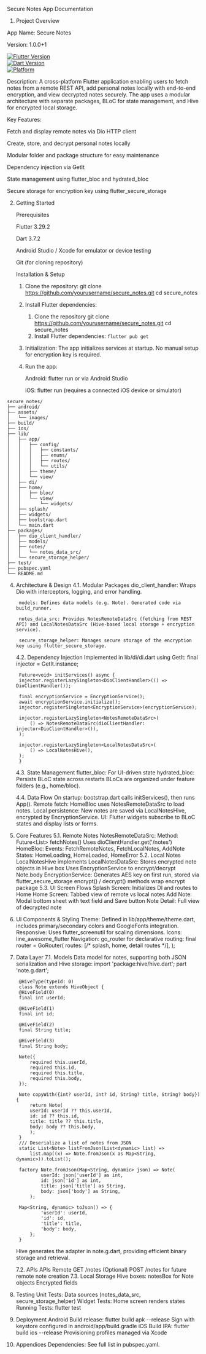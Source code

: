 Secure Notes App Documentation

1. Project Overview

App Name: Secure Notes

Version: 1.0.0+1

[![Flutter Version](https://img.shields.io/badge/flutter-3.29.2-blue)](https://flutter.dev)  
[![Dart Version](https://img.shields.io/badge/dart-3.7.2-blue)](https://dart.dev)  
[![Platform](https://img.shields.io/badge/platform-iOS%20|%20Android-lightgrey)]()  

Description: A cross-platform Flutter application enabling users to fetch notes from a remote REST API, add personal notes locally with end-to-end encryption, and view decrypted notes securely. The app uses a modular architecture with separate packages, BLoC for state management, and Hive for encrypted local storage.

Key Features:

Fetch and display remote notes via Dio HTTP client

Create, store, and decrypt personal notes locally

Modular folder and package structure for easy maintenance

Dependency injection via GetIt

State management using flutter_bloc and hydrated_bloc

Secure storage for encryption key using flutter_secure_storage

2. Getting Started

    Prerequisites

    Flutter 3.29.2

    Dart 3.7.2

    Android Studio / Xcode for emulator or device testing

    Git (for cloning repository)

    Installation & Setup

    1. Clone the repository:
        git clone https://github.com/yourusername/secure_notes.git
        cd secure_notes

    2.  Install Flutter dependencies:
        1. Clone the repository
            git clone https://github.com/yourusername/secure_notes.git
            cd secure_notes
        2. Install Flutter dependencies:
            ``` flutter pub get ```
    3. Initialization:
        The app initializes services at startup. No manual setup for encryption key is required.

    4. Run the app:

        Android: flutter run or via Android Studio

        iOS: flutter run (requires a connected iOS device or simulator)

```text
secure_notes/
├── android/
├── assets/
│   └── images/
├── build/
├── ios/
├── lib/
│   ├── app/
│   │   ├── config/
│   │   │   ├── constants/
│   │   │   ├── enums/
│   │   │   ├── routes/
│   │   │   └── utils/
│   │   ├── theme/
│   │   └── view/
│   ├── di/
│   ├── home/
│   │   ├── bloc/
│   │   └── view/
│   │       └── widgets/
│   ├── splash/
│   ├── widgets/
│   ├── bootstrap.dart
│   └── main.dart
├── packages/
│   ├── dio_client_handler/
│   ├── models/
│   ├── notes/
│   │   └── notes_data_src/
│   └── secure_storage_helper/
├── test/
├── pubspec.yaml
└── README.md
```

4. Architecture & Design
    4.1. Modular Packages
        dio_client_handler: Wraps Dio with interceptors, logging, and error handling.

        models: Defines data models (e.g. Note). Generated code via build_runner.

        notes_data_src: Provides NotesRemoteDataSrc (fetching from REST API) and LocalNotesDataSrc (Hive-based local storage + encryption service).

        secure_storage_helper: Manages secure storage of the encryption key using flutter_secure_storage.

    4.2. Dependency Injection
        Implemented in lib/di/di.dart using GetIt:
        final injector = GetIt.instance;

        Future<void> initServices() async {
        injector.registerLazySingleton<DioClientHandler>(() => DioClientHandler());

        final encryptionService = EncryptionService();
        await encryptionService.initialize();
        injector.registerSingleton<EncryptionService>(encryptionService);

        injector.registerLazySingleton<NotesRemoteDataSrc>(
            () => NotesRemoteDataSrc(dioClientHandler: injector<DioClientHandler>()),
        );

        injector.registerLazySingleton<LocalNotesDataSrc>(
            () => LocalNotesHive(),
        );
        }

    4.3. State Management
    flutter_bloc: For UI-driven state
    hydrated_bloc: Persists BLoC state across restarts
    BLoCs are organized under feature folders (e.g., home/bloc).

    4.4. Data Flow
    On startup: bootstrap.dart calls initServices(), then runs App().
    Remote fetch: HomeBloc uses NotesRemoteDataSrc to load notes.
    Local persistence: New notes are saved via LocalNotesHive, encrypted by EncryptionService.
    UI: Flutter widgets subscribe to BLoC states and display lists or forms.

5. Core Features
    5.1. Remote Notes
        NotesRemoteDataSrc:
        Method: Future<List<Note>> fetchNotes()
        Uses dioClientHandler.get('/notes')
        HomeBloc:
        Events: FetchRemoteNotes, FetchLocalNotes, AddNote
        States: HomeLoading, HomeLoaded, HomeError
    5.2. Local Notes
        LocalNotesHive implements LocalNotesDataSrc:
        Stores encrypted note objects in Hive box
        Uses EncryptionService to encrypt/decrypt Note.body
        EncryptionService:
        Generates AES key on first run, stored via flutter_secure_storage
        encrypt() / decrypt() methods wrap encrypt package
    5.3. UI Screen Flows
        Splash Screen: Initializes DI and routes to Home
        Home Screen: Tabbed view of remote vs local notes
        Add Note: Modal bottom sheet with text field and Save button
        Note Detail: Full view of decrypted note
6. UI Components & Styling
    Theme: Defined in lib/app/theme/theme.dart, includes primary/secondary colors and GoogleFonts integration.
    Responsive: Uses flutter_screenutil for scaling dimensions.
    Icons: line_awesome_flutter
    Navigation: go_router for declarative routing:
        final router = GoRouter(
        routes: [/* splash, home, detail routes */],
    );

7. Data Layer
    7.1. Models
    Data model for notes, supporting both JSON serialization and Hive storage:
        import 'package:hive/hive.dart';
        part 'note.g.dart';

        @HiveType(typeId: 0)
        class Note extends HiveObject {
        @HiveField(0)
        final int userId;

        @HiveField(1)
        final int id;

        @HiveField(2)
        final String title;

        @HiveField(3)
        final String body;

        Note({
            required this.userId,
            required this.id,
            required this.title,
            required this.body,
        });

        Note copyWith({int? userId, int? id, String? title, String? body}) {
            return Note(
            userId: userId ?? this.userId,
            id: id ?? this.id,
            title: title ?? this.title,
            body: body ?? this.body,
            );
        }
        /// Deserialize a list of notes from JSON
        static List<Note> listFromJson(List<dynamic> list) =>
            list.map((x) => Note.fromJson(x as Map<String, dynamic>)).toList();

        factory Note.fromJson(Map<String, dynamic> json) => Note(
                userId: json['userId'] as int,
                id: json['id'] as int,
                title: json['title'] as String,
                body: json['body'] as String,
            );

        Map<String, dynamic> toJson() => {
                'userId': userId,
                'id': id,
                'title': title,
                'body': body,
            };
        }
    Hive generates the adapter in note.g.dart, providing efficient binary storage and retrieval.

    7.2. APIs APIs
        Remote GET /notes
        (Optional) POST /notes for future remote note creation
    7.3. Local Storage
    Hive boxes:
    notesBox for Note objects
    Encrypted fields
    
8. Testing
    Unit Tests:
    Data sources (notes_data_src, secure_storage_helper)
    Widget Tests:
    Home screen renders states
    Running Tests:
        flutter test

9. Deployment
    Android
        Build release: flutter build apk --release
        Sign with keystore configured in android/app/build.gradle
    iOS
        Build IPA: flutter build ios --release
        Provisioning profiles managed via Xcode

10. Appendices
    Dependencies:
        See full list in pubspec.yaml.